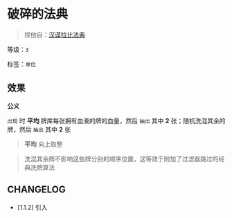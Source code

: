 # 破碎的法典

> 捏他自：[汉谟拉比法典](https://cosmodox.com/2020/03/24/codexhammurapi/)

等级：`3`

标签：`单位`

## 效果

**公义**

`出现` 时 **平均** 牌库每张拥有血液的牌的血量，然后 `抽出` 其中 **2** 张；随机洗混其余的牌，然后 `抽出` 其中 **2** 张

> **平均** 向上取整

> 洗混其余牌不影响这些牌分别的顺序位置，这等效于附加了过滤器跳过的经典洗牌算法

## CHANGELOG

- [1.1.2] 引入
